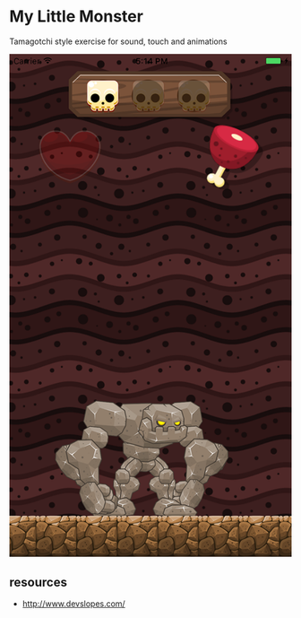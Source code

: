 # My Little Monster

Tamagotchi style exercise for sound, touch and animations

![screen](screen.png)

## resources
* http://www.devslopes.com/
